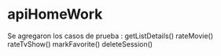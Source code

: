 # apiHomeWork
Se agregaron los casos de prueba :
getListDetails()
rateMovie()
rateTvShow()
markFavorite()
deleteSession()
